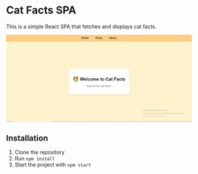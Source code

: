 # Cat Facts SPA

This is a simple React SPA that fetches and displays cat facts.

![image alt](https://github.com/robo115/cat-facts-final/blob/673a56ccf343219ced9c771d65febcf14a75e1b2/%D0%A1%D0%BD%D0%B8%D0%BC%D0%BE%D0%BA1.PNG)


## Installation
1. Clone the repository
2. Run `npm install`
3. Start the project with `npm start`
